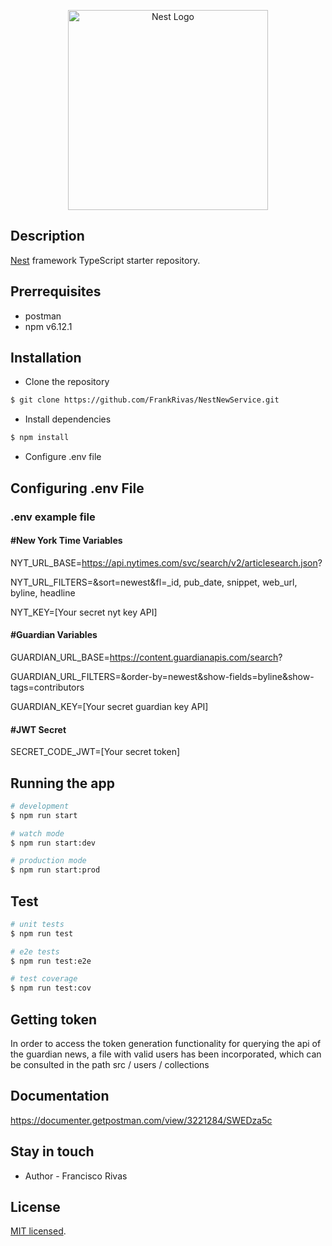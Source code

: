<p align="center">
  <a href="http://nestjs.com/" target="blank"><img src="https://nestjs.com/img/logo_text.svg" width="320" alt="Nest Logo" /></a>
</p>

## Description

[Nest](https://github.com/nestjs/nest) framework TypeScript starter repository.

## Prerrequisites

- postman
- npm v6.12.1

## Installation

- Clone the repository

```bash
$ git clone https://github.com/FrankRivas/NestNewService.git
```

- Install dependencies

```bash
$ npm install
```

- Configure .env file

## Configuring .env File

### .env example file

#### #New York Time Variables

NYT_URL_BASE=https://api.nytimes.com/svc/search/v2/articlesearch.json?

NYT_URL_FILTERS=&sort=newest&fl=\_id, pub_date, snippet, web_url, byline, headline

NYT_KEY=[Your secret nyt key API]

#### #Guardian Variables

GUARDIAN_URL_BASE=https://content.guardianapis.com/search?

GUARDIAN_URL_FILTERS=&order-by=newest&show-fields=byline&show-tags=contributors

GUARDIAN_KEY=[Your secret guardian key API]

#### #JWT Secret

SECRET_CODE_JWT=[Your secret token]

## Running the app

```bash
# development
$ npm run start

# watch mode
$ npm run start:dev

# production mode
$ npm run start:prod
```

## Test

```bash
# unit tests
$ npm run test

# e2e tests
$ npm run test:e2e

# test coverage
$ npm run test:cov
```

## Getting token

In order to access the token generation functionality for querying the api of the guardian news, a file with valid users has been incorporated, which can be consulted in the path src / users / collections

## Documentation

https://documenter.getpostman.com/view/3221284/SWEDza5c

## Stay in touch

- Author - Francisco Rivas

## License

[MIT licensed](LICENSE).
